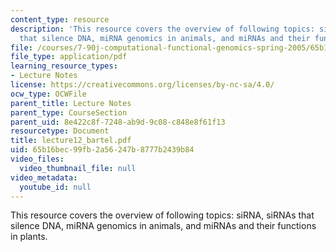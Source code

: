 ```yaml
---
content_type: resource
description: 'This resource covers the overview of following topics: siRNA, siRNAs
  that silence DNA, miRNA genomics in animals, and miRNAs and their functions in plants.'
file: /courses/7-90j-computational-functional-genomics-spring-2005/65b16bec99fb2a56247b8777b2439b84_lecture12_bartel.pdf
file_type: application/pdf
learning_resource_types:
- Lecture Notes
license: https://creativecommons.org/licenses/by-nc-sa/4.0/
ocw_type: OCWFile
parent_title: Lecture Notes
parent_type: CourseSection
parent_uid: 8e422c8f-7248-ab9d-9c08-c848e8f61f13
resourcetype: Document
title: lecture12_bartel.pdf
uid: 65b16bec-99fb-2a56-247b-8777b2439b84
video_files:
  video_thumbnail_file: null
video_metadata:
  youtube_id: null
---
```

This resource covers the overview of following topics: siRNA, siRNAs that silence DNA, miRNA genomics in animals, and miRNAs and their functions in plants.